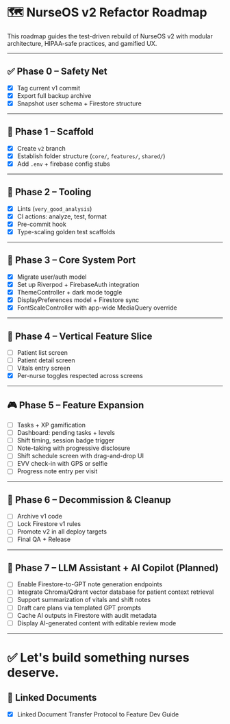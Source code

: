 # 🗺️ NurseOS v2 Refactor Roadmap

This roadmap guides the test-driven rebuild of NurseOS v2 with modular architecture, HIPAA-safe practices, and gamified UX.

---

## ✅ Phase 0 – Safety Net

- [x] Tag current v1 commit
- [x] Export full backup archive
- [x] Snapshot user schema + Firestore structure

---

## 🧱 Phase 1 – Scaffold

- [x] Create `v2` branch
- [x] Establish folder structure (`core/`, `features/`, `shared/`)
- [x] Add `.env` + firebase config stubs

---

## 🧪 Phase 2 – Tooling

- [x] Lints (`very_good_analysis`)
- [x] CI actions: analyze, test, format
- [x] Pre-commit hook
- [x] Type-scaling golden test scaffolds

---

## 🚀 Phase 3 – Core System Port

- [x] Migrate user/auth model
- [x] Set up Riverpod + FirebaseAuth integration
- [x] ThemeController + dark mode toggle
- [x] DisplayPreferences model + Firestore sync
- [x] FontScaleController with app-wide MediaQuery override

---

## 🔁 Phase 4 – Vertical Feature Slice

- [ ] Patient list screen
- [ ] Patient detail screen
- [ ] Vitals entry screen
- [x] Per-nurse toggles respected across screens

---

## 🎮 Phase 5 – Feature Expansion

- [ ] Tasks + XP gamification
- [ ] Dashboard: pending tasks + levels
- [ ] Shift timing, session badge trigger
- [ ] Note-taking with progressive disclosure
- [ ] Shift schedule screen with drag-and-drop UI
- [ ] EVV check-in with GPS or selfie
- [ ] Progress note entry per visit

---

## 🧼 Phase 6 – Decommission & Cleanup

- [ ] Archive v1 code
- [ ] Lock Firestore v1 rules
- [ ] Promote v2 in all deploy targets
- [ ] Final QA + Release

---

## 🤖 Phase 7 – LLM Assistant + AI Copilot (Planned)

- [ ] Enable Firestore-to-GPT note generation endpoints
- [ ] Integrate Chroma/Qdrant vector database for patient context retrieval
- [ ] Support summarization of vitals and shift notes
- [ ] Draft care plans via templated GPT prompts
- [ ] Cache AI outputs in Firestore with audit metadata
- [ ] Display AI-generated content with editable review mode

---

# ✅ Let's build something nurses deserve.

## 📎 Linked Documents

- [x] Linked Document Transfer Protocol to Feature Dev Guide
